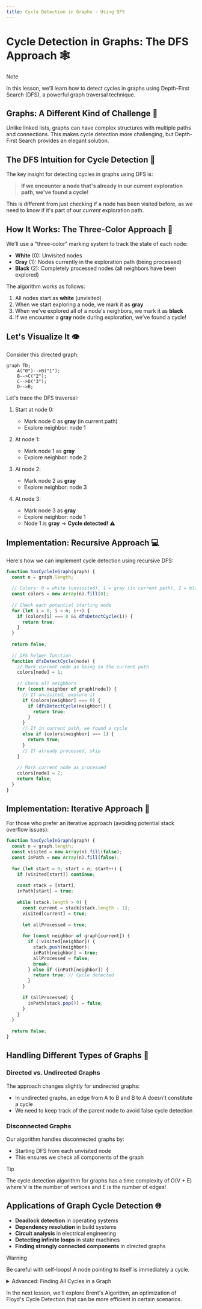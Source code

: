 ```yaml
---
title: Cycle Detection in Graphs - Using DFS
---
```


# Cycle Detection in Graphs: The DFS Approach 🕸️

> [!NOTE]
> In this lesson, we'll learn how to detect cycles in graphs using Depth-First Search (DFS), a powerful graph traversal technique.

## Graphs: A Different Kind of Challenge 🧩

Unlike linked lists, graphs can have complex structures with multiple paths and connections. This makes cycle detection more challenging, but Depth-First Search provides an elegant solution.

## The DFS Intuition for Cycle Detection 💭

The key insight for detecting cycles in graphs using DFS is:

> **If we encounter a node that's already in our current exploration path, we've found a cycle!**

This is different from just checking if a node has been visited before, as we need to know if it's part of our *current* exploration path.

## How It Works: The Three-Color Approach 🎨

We'll use a "three-color" marking system to track the state of each node:

- **White** (0): Unvisited nodes
- **Gray** (1): Nodes currently in the exploration path (being processed)
- **Black** (2): Completely processed nodes (all neighbors have been explored)

The algorithm works as follows:

1. All nodes start as **white** (unvisited)
2. When we start exploring a node, we mark it as **gray**
3. When we've explored all of a node's neighbors, we mark it as **black**
4. If we encounter a **gray** node during exploration, we've found a cycle!

## Let's Visualize It 👁️

Consider this directed graph:

```mermaid
graph TD;
    A("0")-->B("1");
    B-->C("2");
    C-->D("3");
    D-->B;
```

Let's trace the DFS traversal:

1. Start at node 0:
   - Mark node 0 as **gray** (in current path)
   - Explore neighbor: node 1

2. At node 1:
   - Mark node 1 as **gray**
   - Explore neighbor: node 2

3. At node 2:
   - Mark node 2 as **gray**
   - Explore neighbor: node 3

4. At node 3:
   - Mark node 3 as **gray**
   - Explore neighbor: node 1
   - Node 1 is **gray** → **Cycle detected!** ⚠️

## Implementation: Recursive Approach 💻

Here's how we can implement cycle detection using recursive DFS:

```javascript
function hasCycleInGraph(graph) {
  const n = graph.length;
  
  // Colors: 0 = white (unvisited), 1 = gray (in current path), 2 = black (processed)
  const colors = new Array(n).fill(0);
  
  // Check each potential starting node
  for (let i = 0; i < n; i++) {
    if (colors[i] === 0 && dfsDetectCycle(i)) {
      return true;
    }
  }
  
  return false;
  
  // DFS helper function
  function dfsDetectCycle(node) {
    // Mark current node as being in the current path
    colors[node] = 1;
    
    // Check all neighbors
    for (const neighbor of graph[node]) {
      // If unvisited, explore it
      if (colors[neighbor] === 0) {
        if (dfsDetectCycle(neighbor)) {
          return true;
        }
      } 
      // If in current path, we found a cycle
      else if (colors[neighbor] === 1) {
        return true;
      }
      // If already processed, skip
    }
    
    // Mark current node as processed
    colors[node] = 2;
    return false;
  }
}
```

## Implementation: Iterative Approach 🔄

For those who prefer an iterative approach (avoiding potential stack overflow issues):

```javascript
function hasCycleInGraph(graph) {
  const n = graph.length;
  const visited = new Array(n).fill(false);
  const inPath = new Array(n).fill(false);
  
  for (let start = 0; start < n; start++) {
    if (visited[start]) continue;
    
    const stack = [start];
    inPath[start] = true;
    
    while (stack.length > 0) {
      const current = stack[stack.length - 1];
      visited[current] = true;
      
      let allProcessed = true;
      
      for (const neighbor of graph[current]) {
        if (!visited[neighbor]) {
          stack.push(neighbor);
          inPath[neighbor] = true;
          allProcessed = false;
          break;
        } else if (inPath[neighbor]) {
          return true; // Cycle detected
        }
      }
      
      if (allProcessed) {
        inPath[stack.pop()] = false;
      }
    }
  }
  
  return false;
}
```

## Handling Different Types of Graphs 🔀

### Directed vs. Undirected Graphs

The approach changes slightly for undirected graphs:
- In undirected graphs, an edge from A to B and B to A doesn't constitute a cycle
- We need to keep track of the parent node to avoid false cycle detection

### Disconnected Graphs

Our algorithm handles disconnected graphs by:
- Starting DFS from each unvisited node
- This ensures we check all components of the graph

> [!TIP]
> The cycle detection algorithm for graphs has a time complexity of O(V + E) where V is the number of vertices and E is the number of edges!

## Applications of Graph Cycle Detection 🌐

- **Deadlock detection** in operating systems
- **Dependency resolution** in build systems
- **Circuit analysis** in electrical engineering
- **Detecting infinite loops** in state machines
- **Finding strongly connected components** in directed graphs

> [!WARNING]
> Be careful with self-loops! A node pointing to itself is immediately a cycle.

<details>
<summary>Advanced: Finding All Cycles in a Graph</summary>

Finding all cycles in a graph is more complex than just detecting if a cycle exists. Johnson's algorithm is a popular approach for finding all elementary cycles in a directed graph. It has a time complexity of O((V+E)(C+1)), where C is the number of cycles in the graph.

Another approach is to use Tarjan's algorithm to find strongly connected components, as each strongly connected component with more than one node or with a self-loop contains at least one cycle.
</details>

In the next lesson, we'll explore Brent's Algorithm, an optimization of Floyd's Cycle Detection that can be more efficient in certain scenarios. 